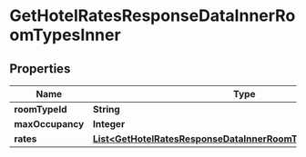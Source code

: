 

# GetHotelRatesResponseDataInnerRoomTypesInner


## Properties

| Name | Type | Description | Notes |
|------------ | ------------- | ------------- | -------------|
|**roomTypeId** | **String** |  |  [optional] |
|**maxOccupancy** | **Integer** |  |  [optional] |
|**rates** | [**List&lt;GetHotelRatesResponseDataInnerRoomTypesInnerRatesInner&gt;**](GetHotelRatesResponseDataInnerRoomTypesInnerRatesInner.md) |  |  [optional] |



